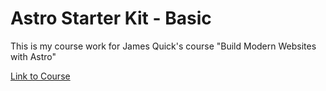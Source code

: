 # Astro Starter Kit - Basic

This is my course work for James Quick's course "Build Modern Websites with Astro"

[Link to Course](https://learn.jamesqquick.com/view/courses/astro-course/)
